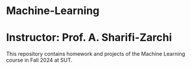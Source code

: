 # Machine-Learning
# Instructor: Prof. A. Sharifi-Zarchi

This repository contains homework and projects of the Machine Learning course in Fall 2024 at SUT.
